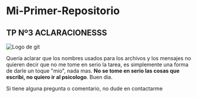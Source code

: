 # Mi-Primer-Repositorio

## TP Nº3 ACLARACIONESSS
![Logo de git](https://i.pinimg.com/736x/13/22/94/132294601f59dd1c9243d59a9afcef15.jpg)

Quería aclarar que los nombres usados para los archivos y los mensajes no quieren decir que no me tome en serio la tarea, es simplemente una forma de darle un toque "mio",
nada mas. **No se tome en serio las cosas que escribi, no quiero ir al psicologo**. Buen dia.

Si tiene alguna pregunta o comentario, no dude en contactarme
